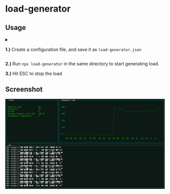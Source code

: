 # load-generator

## Usage

<details><summary>

**1.)** Create a configuration file, and save it as `load-generator.json`

</summary>

```json
{
  "wait": 500,
  "workers": 2,
  "urls": [
    "http://www.example.com/{lang}/",
    "http://www.example.com/{lang}/?sort={sort}&page={page}"
  ],
  "values": {
    "lang": ["de", "fr", "it", "en"],
    "sort": ["1", "2", "3", "4", "5", "7", "8", "10"],
    "page": ["1", "2", "3", "4", "5", "7", "8", "10"]
  },
  "fetchOptions": {
    "method": "POST",
    "headers": {
      "cookie": "accessToken=1234abc; userId=1234"
    }
  }
}
```

One url is picked randomly and all placeholders are replaced by values from the value object.

</details>

**2.)** Run `npx load-generator` in the same directory to start generating load.

**3.)** Hit ESC to stop the load

## Screenshot

![screenshot](screenshot.png)
